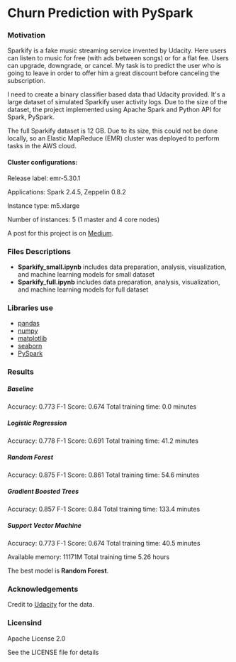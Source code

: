 # Churn Prediction with PySpark

### Motivation
Sparkify is a fake music streaming service invented by Udacity. Here users can listen to music for free (with ads between songs) or for a flat fee. Users can upgrade, downgrade, or cancel. My task is to predict the user who is going to leave in order to offer him a great discount before canceling the subscription.

I need to create a binary classifier based data thad Udacity provided. It's a large dataset of simulated Sparkify user activity logs. Due to the size of the dataset, the project  implemented using Apache Spark and Python API for Spark, PySpark.

The full Sparkify dataset is 12 GB. Due to its size, this could not be done locally, so an Elastic MapReduce (EMR) cluster was deployed to perform tasks in the AWS cloud.

#### Cluster configurations:
Release label: emr-5.30.1

Applications: Spark 2.4.5, Zeppelin 0.8.2

Instance type: m5.xlarge

Number of instances: 5 (1 master and 4 core nodes)

A post for this project is on [Medium](https://victorysharaf.medium.com/sparkify-churn-prediction-with-pyspark-on-big-data-c50157ee491c).

### Files Descriptions
* __Sparkify_small.ipynb__ includes data preparation, analysis, visualization, and machine learning models for small dataset
* __Sparkify_full.ipynb__ includes data preparation, analysis, visualization, and machine learning models for full dataset
 
### Libraries use
  * [pandas](https://github.com/pandas-dev/pandas)
  * [numpy](https://github.com/numpy/numpy)
  * [matplotlib](https://github.com/matplotlib/matplotlib)
  * [seaborn](https://github.com/mwaskom/seaborn)
  * [PySpark](https://spark.apache.org/docs/latest/api/python/index.html)
  
### Results
##### Baseline
Accuracy: 0.773
F-1 Score: 0.674
Total training time: 0.0 minutes

##### Logistic Regression
Accuracy: 0.778
F-1 Score: 0.691
Total training time: 41.2 minutes

##### Random Forest
Accuracy: 0.875
F-1 Score: 0.861
Total training time: 54.6 minutes

##### Gradient Boosted Trees
Accuracy: 0.857
F-1 Score: 0.84
Total training time: 133.4 minutes

##### Support Vector Machine
Accuracy: 0.773
F-1 Score: 0.674
Total training time: 40.5 minutes

Available memory: 11171M
Total training time 5.26 hours

The best model is **Random Forest**.

### Acknowledgements
Credit to [Udacity](https://www.udacity.com/) for the data.
  
### Licensind
Apache License 2.0

See the LICENSE file for details
